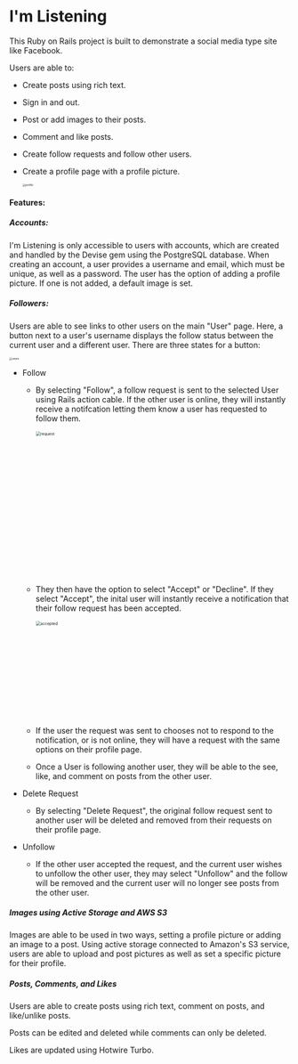 # I'm Listening

This Ruby on Rails project is built to demonstrate a social media type site like Facebook.

Users are able to:

- Create posts using rich text.

- Sign in and out.

- Post or add images to their posts.

- Comment and like posts.

- Create follow requests and follow other users.

- Create a profile page with a profile picture.

  <img alt="profile" src="https://github.com/PhilipTimofeyev/SocialMedia/assets/26512752/8d0c391e-41da-4c6a-a0bf-1c8455a800cc" style="zoom: 33%;">


  

#### Features:

##### Accounts:

I'm Listening is only accessible to users with accounts, which are created and handled by the Devise gem using the PostgreSQL database. When creating an account, a user provides a username and email, which must be unique, as well as a password. The user has the option of adding a profile picture. If one is not added, a default image is set.

##### Followers:

Users are able to see links to other users on the main "User" page. Here, a button next to a user's username displays the follow status between the current user and a different user. There are three states for a button: 

<img alt="users" src="https://github.com/PhilipTimofeyev/SocialMedia/assets/26512752/818ece43-0eea-4399-a805-976e61ee50b4" style="zoom:33%;">


- Follow

  - By selecting "Follow", a follow request is sent to the selected User using Rails action cable. If the other user is online, they will instantly receive a notifcation letting them know a user has requested to follow them. 

    <img width="524" alt="request" src="https://github.com/PhilipTimofeyev/SocialMedia/assets/26512752/17dab0ff-c328-4145-aca3-6441eaf433d9" style="zoom:50%;">


  - They then have the option to select "Accept" or "Decline". If they select "Accept", the inital user will instantly receive a notification that their follow request has been accepted. 

    <img width="349" alt="accepted" src="https://github.com/PhilipTimofeyev/SocialMedia/assets/26512752/bd84913e-e1ec-4c3b-b35b-98cbd17cad90" style="zoom:50%;">


  - If the user the request was sent to chooses not to respond to the notification, or is not online, they will have a request with the same options on their profile page.

  - Once a User is following another user, they will be able to the see, like, and comment on posts from the other user.

- Delete Request

  - By selecting "Delete Request", the original follow request sent to another user will be deleted and removed from their requests on their profile page.

- Unfollow

  - If the other user accepted the request, and the current user wishes to unfollow the other user, they may select "Unfollow" and the follow will be removed and the current user will no longer see posts from the other user.



##### Images using Active Storage and AWS S3

Images are able to be used in two ways, setting a profile picture or adding an image to a post. Using active storage connected to Amazon's S3 service, users are able to upload and post pictures as well as set a specific picture for their profile. 



##### Posts, Comments, and Likes

Users are able to create posts using rich text, comment on posts, and like/unlike posts. 

Posts can be edited and deleted while comments can only be deleted.

Likes are updated using Hotwire Turbo. 

